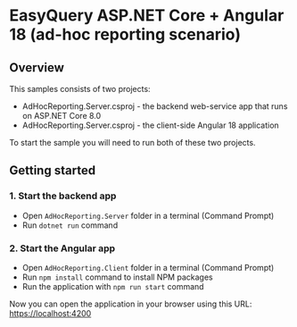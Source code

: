 # EasyQuery ASP.NET Core + Angular 18 (ad-hoc reporting scenario)


## Overview

This samples consists of two projects: 

* AdHocReporting.Server.csproj - the backend web-service app that runs on ASP.NET Core 8.0
* AdHocReporting.Server.csproj - the client-side Angular 18 application

To start the sample you will need to run both of these two projects.

## Getting started

### 1. Start the backend app

* Open `AdHocReporting.Server` folder in a terminal (Command Prompt)
* Run `dotnet run` command


### 2. Start the Angular app

* Open `AdHocReporting.Client` folder in a terminal (Command Prompt)
* Run `npm install` command to install NPM packages
* Run the application with `npm run start` command

Now you can open the application in your browser using this URL: [https://localhost:4200](https://localhost:4200)
 
